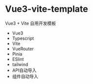 # Vue3-vite-template

Vue3 + Vite 自用开发模板 

* Vue3
* Typescript
* Vite
* VueRouter
* Pinia
* ESlint
* tailwind
* API自动导入
* 组件自动导入